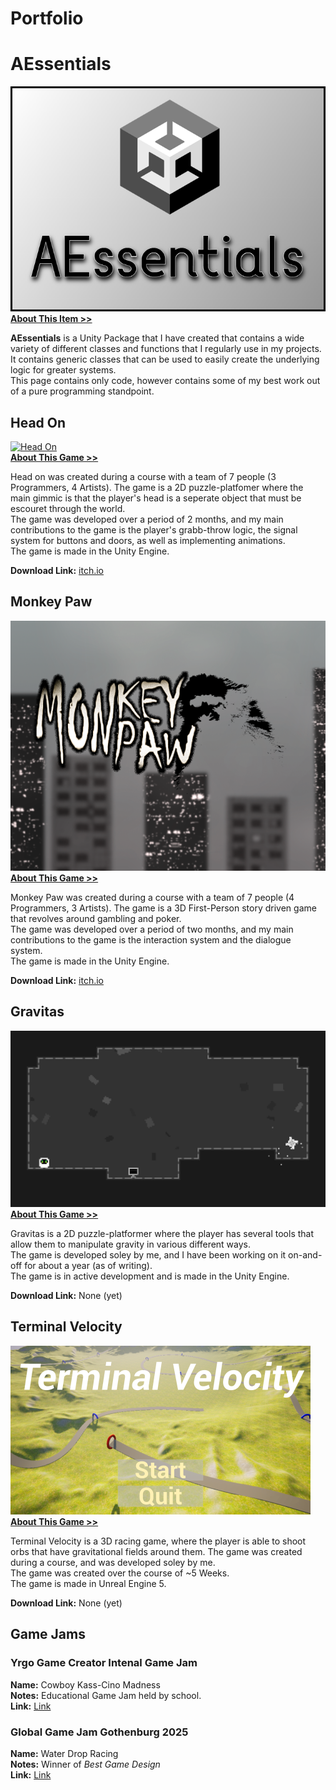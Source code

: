 # Portfolio


# AEssentials
[![AEssentials](/assets/AEssentials.png)](https://salmaster1.github.io/Portfolio/AEssentials)  
[**About This Item >>**](https://salmaster1.github.io/Portfolio/AEssentials)  

**AEssentials** is a Unity Package that I have created that contains a wide variety of different classes and functions that I regularly use in my projects. It contains generic classes that can be used to easily create the underlying logic for greater systems.  
This page contains only code, however contains some of my best work out of a pure programming standpoint.  

## Head On
[![Head On](/assets/HeadOnTitle.png)](https://salmaster1.github.io/Portfolio/Projects/HeadOn)  
[**About This Game >>**](https://salmaster1.github.io/Portfolio/Projects/HeadOn)  

Head on was created during a course with a team of 7 people (3 Programmers, 4 Artists). The game is a 2D puzzle-platfomer where the main gimmic is that the player's head is a seperate object that must be escouret through the world.  
The game was developed over a period of 2 months, and my main contributions to the game is the player's grabb-throw logic, the signal system for buttons and doors, as well as implementing animations.  
The game is made in the Unity Engine.  

**Download Link:** [itch.io](https://yrgo-game-creator.itch.io/head-on)  

## Monkey Paw
[![Monkey Paw](/assets/MonkeyPaw.png)](https://salmaster1.github.io/Portfolio/Projects/MonkeyPaw)  
[**About This Game >>**](https://salmaster1.github.io/Portfolio/Projects/MonkeyPaw)  

Monkey Paw was created during a course with a team of 7 people (4 Programmers, 3 Artists). The game is a 3D First-Person story driven game that revolves around gambling and poker.  
The game was developed over a period of two months, and my main contributions to the game is the interaction system and the dialogue system.  
The game is made in the Unity Engine.  

**Download Link:** [itch.io](https://yrgo-game-creator.itch.io/monkey-paw)  

## Gravitas
[![Gravitas](/assets/Gravitas.png)](https://salmaster1.github.io/Portfolio/Projects/Gravitas)  
[**About This Game >>**](https://salmaster1.github.io/Portfolio/Projects/Gravitas)  

Gravitas is a 2D puzzle-platformer where the player has several tools that allow them to manipulate gravity in various different ways.  
The game is developed soley by me, and I have been working on it on-and-off for about a year (as of writing).  
The game is in active development and is made in the Unity Engine.

**Download Link:** None (yet)  

## Terminal Velocity
[![Terminal Velocity](/assets/TerminalVelocity.png)](https://salmaster1.github.io/Portfolio/Projects/TerminalVelocity)  
[**About This Game >>**](https://salmaster1.github.io/Portfolio/Projects/TerminalVelocity)  

Terminal Velocity is a 3D racing game, where the player is able to shoot orbs that have gravitational fields around them. The game was created during a course, and was developed soley by me.  
The game was created over the course of ~5 Weeks.  
The game is made in Unreal Engine 5.  

**Download Link:** None (yet)  

## Game Jams

### Yrgo Game Creator Intenal Game Jam  
**Name:** Cowboy Kass-Cino Madness  
**Notes:** Educational Game Jam held by school.  
**Link:** [Link](https://salmaster.itch.io/cowboy-kass-cino-madness)  

### Global Game Jam Gothenburg 2025
**Name:** Water Drop Racing  
**Notes:** Winner of *Best Game Design*  
**Link:** [Link](https://globalgamejam.org/games/2025/title-5)
